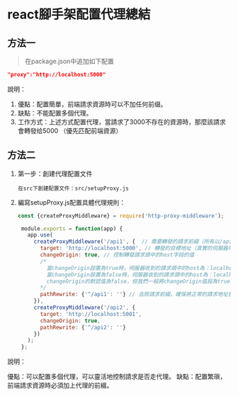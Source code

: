 # react腳手架配置代理總結
## 方法一

> 在package.json中追加如下配置

```json
"proxy":"http://localhost:5000"
```

說明：

1. 優點：配置簡單，前端請求資源時可以不加任何前缀。
2. 缺點：不能配置多個代理。
3. 工作方式：上述方式配置代理，當請求了3000不存在的資源時，那麼該請求會轉發给5000 （優先匹配前端資源）



## 方法二

1. 第一步：創建代理配置文件

   ```
   在src下創建配置文件：src/setupProxy.js
   ```

2. 編寫setupProxy.js配置具體代理規則：

   ```js
   const {createProxyMiddleware} = require('http-proxy-middleware');

    module.exports = function(app) {
      app.use(
        createProxyMiddleware('/api1', {  // 需要轉發的請求前綴（所有以/api1開頭的請求都會被轉發到5000端口）
          target: 'http://localhost:5000', // 轉發的目標地址（真實的伺服器地址，能夠返回數據的地址）
          changeOrigin: true, // 控制轉發請求頭中的host字段的值
          /*
            當changeOrigin設置為true時，伺服器收到的請求頭中的host為：localhost:5000
            當changeOrigin設置為false時，伺服器收到的請求頭中的host為：localhost:3000
            changeOrigin的默認值為false，但我們一般將changeOrigin值設為true
          */
          pathRewrite: {'^/api1': ''} // 去除請求前綴，確保將正常的請求地址發送給後端伺服器（必須配置）
        }),
        createProxyMiddleware('/api2', { 
          target: 'http://localhost:5001',
          changeOrigin: true,
          pathRewrite: {'^/api2': ''}
        })
      );
    };

   ```

說明：

優點：可以配置多個代理，可以靈活地控制請求是否走代理。
缺點：配置繁瑣，前端請求資源時必須加上代理的前綴。